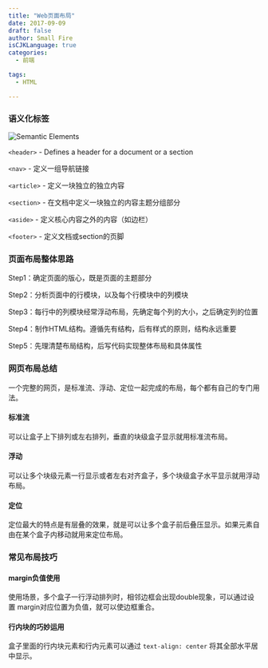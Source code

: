 ```yaml
---
title: "Web页面布局"
date: 2017-09-09
draft: false
author: Small Fire
isCJKLanguage: true
categories: 
  - 前端

tags: 
  - HTML

---
```




### 语义化标签

![Semantic Elements](/images/WEB/HTML_Layout.png)

`<header>` - Defines a header for a document or a section

`<nav>` - 定义一组导航链接

`<article>` - 定义一块独立的独立内容

`<section>` - 在文档中定义一块独立的内容主题分组部分

`<aside>` - 定义核心内容之外的内容（如边栏）

`<footer>` - 定义文档或section的页脚

### 页面布局整体思路

Step1：确定页面的版心，既是页面的主题部分

Step2：分析页面中的行模块，以及每个行模块中的列模块

Step3：每行中的列模块经常浮动布局，先确定每个列的大小，之后确定列的位置

Step4：制作HTML结构。遵循先有结构，后有样式的原则，结构永远重要

Step5：先理清楚布局结构，后写代码实现整体布局和具体属性

### 网页布局总结

一个完整的网页，是标准流、浮动、定位一起完成的布局，每个都有自己的专门用法。

#### 标准流

可以让盒子上下排列或左右排列，垂直的块级盒子显示就用标准流布局。

#### 浮动

可以让多个块级元素一行显示或者左右对齐盒子，多个块级盒子水平显示就用浮动布局。

#### 定位

定位最大的特点是有层叠的效果，就是可以让多个盒子前后叠压显示。如果元素自由在某个盒子内移动就用来定位布局。

### 常见布局技巧

#### margin负值使用

使用场景，多个盒子一行浮动排列时，相邻边框会出现double现象，可以通过设置 margin对应位置为负值，就可以使边框重合。

#### 行内块的巧妙运用

盒子里面的行内块元素和行内元素可以通过 `text-align: center` 将其全部水平居中显示。

